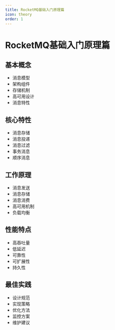 ```yaml
---
title: RocketMQ基础入门原理篇
icon: theory
order: 1
---
```


# RocketMQ基础入门原理篇

## 基本概念
- 消息模型
- 架构组件
- 存储机制
- 高可用设计
- 消息特性

## 核心特性
- 消息存储
- 消息投递
- 消息过滤
- 事务消息
- 顺序消息

## 工作原理
- 消息发送
- 消息存储
- 消息消费
- 高可用机制
- 负载均衡

## 性能特点
- 高吞吐量
- 低延迟
- 可靠性
- 可扩展性
- 持久性

## 最佳实践
- 设计规范
- 实现策略
- 优化方法
- 监控方案
- 维护建议
